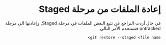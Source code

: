 <div dir="rtl">


# إعادة الملفات من مرحلة Staged

في حال أردت التراجع عن تتبع البعض الملفات في مرحلة Staged, وإعادتها الى مرحلة untracked فنستخدم الأمر التالي

    git restore --staged <file name>


 <div>
